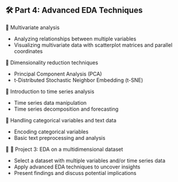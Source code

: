 ## 🛠️ Part 4: Advanced EDA Techniques

🔹 Multivariate analysis
  - Analyzing relationships between multiple variables
  - Visualizing multivariate data with scatterplot matrices and parallel coordinates

🔹 Dimensionality reduction techniques
  - Principal Component Analysis (PCA)
  - t-Distributed Stochastic Neighbor Embedding (t-SNE)

🔹 Introduction to time series analysis
  - Time series data manipulation
  - Time series decomposition and forecasting

🔹 Handling categorical variables and text data
  - Encoding categorical variables
  - Basic text preprocessing and analysis

🔹 🎯 Project 3: EDA on a multidimensional dataset
  - Select a dataset with multiple variables and/or time series data
  - Apply advanced EDA techniques to uncover insights
  - Present findings and discuss potential implications

